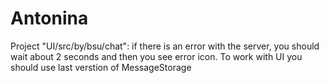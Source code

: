 # Antonina

Project "UI/src/by/bsu/chat": if there is an error with the server, you should wait about 2 seconds and then you see error icon. 
To work with UI you should use last verstion of MessageStorage
